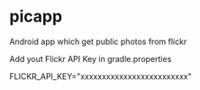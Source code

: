 # picapp
Android app which get public photos from flickr


Add yout Flickr API Key in gradle.properties

FLICKR_API_KEY="xxxxxxxxxxxxxxxxxxxxxxxxx"